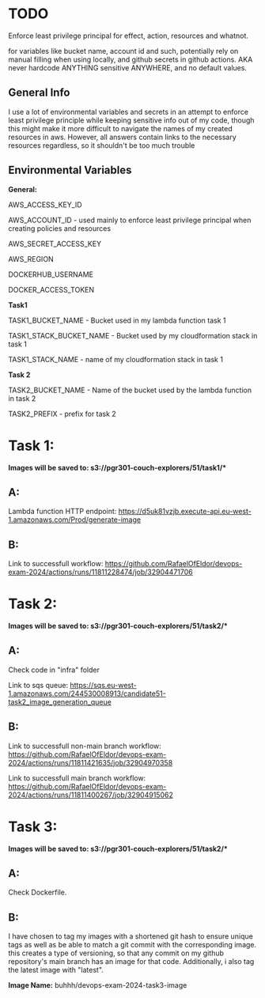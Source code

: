 # TODO

Enforce least privilege principal for effect, action, resources and whatnot.

for variables like bucket name, account id and such, potentially rely on manual filling when using locally, and github secrets in github
actions. AKA never hardcode ANYTHING sensitive ANYWHERE, and no default values.

## General Info
I use a lot of environmental variables and secrets in an attempt to enforce least privilege principle while keeping
sensitive info out of my code, though this might make it more difficult to navigate the names of my
created resources in aws. However, all answers contain links to the necessary resources regardless, so it shouldn't be too much
trouble

## Environmental Variables
**General:**

AWS_ACCESS_KEY_ID

AWS_ACCOUNT_ID - used mainly to enforce least privilege principal when creating policies and resources

AWS_SECRET_ACCESS_KEY

AWS_REGION

DOCKERHUB_USERNAME

DOCKER_ACCESS_TOKEN

**Task1**

TASK1_BUCKET_NAME - Bucket used in my lambda function task 1

TASK1_STACK_BUCKET_NAME - Bucket used by my cloudformation stack in task 1

TASK1_STACK_NAME - name of my cloudformation stack in task 1

**Task 2**

TASK2_BUCKET_NAME - Name of the bucket used by the lambda function in task 2

TASK2_PREFIX - prefix for task 2

# Task 1:

**Images will be saved to: s3://pgr301-couch-explorers/51/task1/\***

## A:


Lambda function HTTP endpoint: https://d5uk81vzjb.execute-api.eu-west-1.amazonaws.com/Prod/generate-image

## B:

Link to successfull workflow: https://github.com/RafaelOfEldor/devops-exam-2024/actions/runs/11811228474/job/32904471706

# Task 2:

**Images will be saved to: s3://pgr301-couch-explorers/51/task2/\***

## A:

Check code in "infra" folder

Link to sqs queue: https://sqs.eu-west-1.amazonaws.com/244530008913/candidate51-task2_image_generation_queue

## B:

Link to successfull non-main branch workflow: https://github.com/RafaelOfEldor/devops-exam-2024/actions/runs/11811421635/job/32904970358


Link to successfull main branch workflow: https://github.com/RafaelOfEldor/devops-exam-2024/actions/runs/11811400267/job/32904915062

# Task 3:

**Images will be saved to: s3://pgr301-couch-explorers/51/task2/\***

## A:

Check Dockerfile.

## B:

I have chosen to tag my images with a shortened git hash to ensure unique tags as well as be able to match a git commit with the corresponding image.
this creates a type of versioning, so that any commit on my github repository's main branch has an image for that code. Additionally, i also tag
the latest image with "latest".

**Image Name:**
buhhh/devops-exam-2024-task3-image